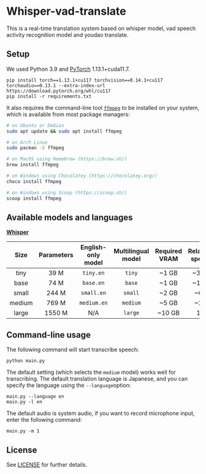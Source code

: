 # Whisper-vad-translate

This is a real-time translation system based on whisper model, vad speech activity recognition model and youdao translate.


## Setup

We used Python 3.9  and [PyTorch](https://pytorch.org/) 1.13.1+cuda11.7. 

    pip install torch==1.13.1+cu117 torchvision==0.14.1+cu117 torchaudio==0.13.1 --extra-index-url https://download.pytorch.org/whl/cu117
    pip install -r requirements.txt


It also requires the command-line tool [`ffmpeg`](https://ffmpeg.org/) to be installed on your system, which is available from most package managers:

```bash
# on Ubuntu or Debian
sudo apt update && sudo apt install ffmpeg

# on Arch Linux
sudo pacman -S ffmpeg

# on MacOS using Homebrew (https://brew.sh/)
brew install ffmpeg

# on Windows using Chocolatey (https://chocolatey.org/)
choco install ffmpeg

# on Windows using Scoop (https://scoop.sh/)
scoop install ffmpeg
```



## Available models and languages

[**Whisper**](https://github.com/openai/whisper/)


|  Size  | Parameters | English-only model | Multilingual model | Required VRAM | Relative speed |
|:------:|:----------:|:------------------:|:------------------:|:-------------:|:--------------:|
|  tiny  |    39 M    |     `tiny.en`      |       `tiny`       |     ~1 GB     |      ~32x      |
|  base  |    74 M    |     `base.en`      |       `base`       |     ~1 GB     |      ~16x      |
| small  |   244 M    |     `small.en`     |      `small`       |     ~2 GB     |      ~6x       |
| medium |   769 M    |    `medium.en`     |      `medium`      |     ~5 GB     |      ~2x       |
| large  |   1550 M   |        N/A         |      `large`       |    ~10 GB     |       1x       |


## Command-line usage

The following command will start transcribe speech:

    python main.py

The default setting (which selects the `medium` model) works well for transcribing. The default translation language is Japanese, and you can specify the language using the `--language`option:

    main.py --language en
    main.py -l en

The default audio is system audio, if you want to record microphone input, enter the following command:

    main.py -m 1



## License

See [LICENSE](https://github.com/desu9/whiper-vad-translate/blob/main/LICENSE) for further details.
